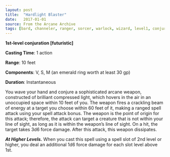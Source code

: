 ```yaml
---
layout: post
title:  "Hardlight Blaster"
date:   2017-01-01
source: From the Arcane Archive
tags: [bard, channeler, ranger, sorcer, warlock, wizard, level1, conjuration, hb, fut]
---
```


**1st-level conjuration [futuristic]**

**Casting Time**: 1 action

**Range**: 10 feet

**Components**: V, S, M (an emerald ring worth at least 30 gp)

**Duration**: Instantaneous

You wave your hand and conjure a sophisticated arcane weapon, constructed of brilliant compressed light, which hovers in the air in an unoccupied space within 10 feet of you. The weapon fires a crackling beam of energy at a target you choose within 60 feet of it, making a ranged spell attack using your spell attack bonus. The weapon is the point of origin for this attack; therefore, the attack can target a creature that is not within your line of sight, as long as it is within the weapon’s line of sight. On a hit, the target takes 3d6 force damage. After this attack, this weapon dissipates.

***At Higher Levels.*** When you cast this spell using a spell slot of 2nd level or higher, you deal an additional 1d6 force damage for each slot level above 1st.
